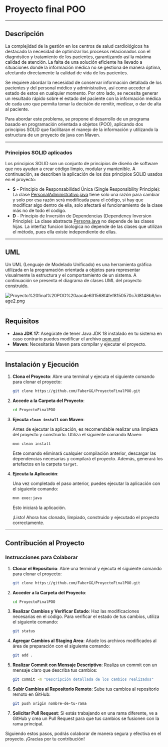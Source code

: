 # Proyecto final POO

---

## Descripción

La complejidad de la gestión en los centros de salud cardiológicos ha destacado la necesidad de optimizar los procesos relacionados con el diagnóstico y tratamiento de los pacientes, garantizando así la máxima calidad de atención. La falta de una solución eficiente ha llevado a situaciones donde la información médica no se gestiona de manera óptima, afectando directamente la calidad de vida de los pacientes.

Se requiere abordar la necesidad de conservar información detallada de los pacientes y del personal médico y administrativo, así como acceder al estado de estos en cualquier momento. Por otro lado, se necesita generar un resultado rápido sobre el estado del paciente con la información médica de cada uno que permita tomar la decisión de remitir, medicar, o dar de alta al paciente.

Para abordar este problema, se propone el desarrollo de un programa basado en programación orientada a objetos (POO), aplicando dos principios SOLID que facilitaran el manejo de la información y utilizando la estructura de un proyecto de java con Maven.

---

### Principios SOLID aplicados

Los principios SOLID son un conjunto de principios de diseño de software que nos ayudan a crear código limpio, modular y mantenible. A continuación, se describen la aplicación de los dos principios SOLID usados en el proyecto:

- **S** - Principio de Responsabilidad Única (Single Responsibility Principle): La clase [PersonalAdministrativo.java](https://github.com/FaberGG/ProyectoFinalPOO/blob/main/src/main/java/Logica/PersonalAdministrativo.java) tiene solo una razón para cambiar y solo por esa razón será modificada para el código, si hay que modificar algo dentro de ella, solo afectará el funcionamiento de la clase más no de todo el codigo.
- **D** - Principio de Inversión de Dependencias (Dependency Inversion Principle): La clase abstracta [Persona.java](https://github.com/FaberGG/ProyectoFinalPOO/blob/main/src/main/java/Logica/Persona.java) no depende de las clases hijas. La interfaz funcion biologica no depende de las clases que utilizan el método, pues ella existe independiente de ellas.

---

## UML

Un UML (Lenguaje de Modelado Unificado) es una herramienta gráfica utilizada en la programación orientada a objetos para representar visualmente la estructura y el comportamiento de un sistema. A continuación se presenta el diagrama de clases UML del proyecto construido.

![Proyecto%20final%20POO%20aac4e631568f4fef8150570c7d8148b8/image2.png](Proyecto%20final%20POO%20aac4e631568f4fef8150570c7d8148b8/image2.png)

---

## Requisitos

- **********************Java JDK 17:********************** Asegúrate de tener Java JDK 18 instalado en tu sistema en caso contrario puedes modificar el archivo [pom.xml](https://github.com/FaberGG/ProyectoFinalPOO/blob/main/pom.xml)
- ************Maven:************ Necesitarás Maven para compilar y ejecutar el proyecto.

---

## Instalación y Ejecución

1. **Clona el Proyecto**: Abre una terminal y ejecuta el siguiente comando para clonar el proyecto:
    
    ```bash
    git clone https://github.com/FaberGG/ProyectoFinalPOO.git
    ```
    
2. **Accede a la Carpeta del Proyecto**:
    
    ```bash
    cd ProyectoFinalPOO
    ```
    
3. **Ejecuta `clean install` con Maven**:
    
    Antes de ejecutar la aplicación, es recomendable realizar una limpieza del proyecto y construirlo. Utiliza el siguiente comando Maven:
    
    ```bash
    mvn clean install
    ```
    
    Este comando eliminará cualquier compilación anterior, descargar las dependencias necesarias y compilará el proyecto. Además, generará los artefactos en la carpeta `target`.
    
4. **Ejecuta la Aplicación**:
    
    Una vez completado el paso anterior, puedes ejecutar la aplicación con el siguiente comando:
    
    ```bash
    mvn exec:java
    ```
    
    Esto iniciará la aplicación.
    
    ¡Listo! Ahora has clonado, limpiado, construido y ejecutado el proyecto correctamente.
    

---

## Contribución al Proyecto

### Instrucciones para Colaborar

1. **Clonar el Repositorio**: Abre una terminal y ejecuta el siguiente comando para clonar el proyecto:
    
    ```bash
    git clone https://github.com/FaberGG/ProyectoFinalPOO.git
    ```
    
2. **Acceder a la Carpeta del Proyecto**:
    
    ```bash
    cd ProyectoFinalPOO
    ```
    
3. **Realizar Cambios y Verificar Estado**: Haz las modificaciones necesarias en el código. Para verificar el estado de tus cambios, utiliza el siguiente comando:
    
    ```bash
    git status
    ```
    
4. **Agregar Cambios al Staging Area**: Añade los archivos modificados al área de preparación con el siguiente comando:
    
    ```bash
    git add .
    ```
    
5. **Realizar Commit con Mensaje Descriptivo**: Realiza un commit con un mensaje claro que describa tus cambios:
    
    ```bash
    git commit -m "Descripción detallada de los cambios realizados"
    ```
    
6. **Subir Cambios al Repositorio Remoto**: Sube tus cambios al repositorio remoto en GitHub:
    
    ```bash
    git push origin nombre-de-tu-rama
    ```
    
7. **Solicitar Pull Request**: Si estás trabajando en una rama diferente, ve a GitHub y crea un Pull Request para que tus cambios se fusionen con la rama principal.

Siguiendo estos pasos, podrás colaborar de manera segura y efectiva en el proyecto. ¡Gracias por tu contribución!